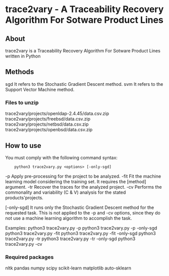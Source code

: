 # trace2vary - A Traceability Recovery Algorithm For Sotware Product Lines

## About
trace2vary is a Traceability Recovery Algorithm For Sotware Product Lines written in Python

## Methods

sgd     It refers to the Stochastic Gradient Descent method.
svm     It refers to the Support Vector Machine method.

### Files to unzip
trace2vary/projects/openldap-2.4.45/data.csv.zip
trace2vary/projects/freebsd/data.csv.zip
trace2vary/projects/netbsd/data.csv.zip
trace2vary/projects/openbsd/data.csv.zip

## How to use
You must comply with the following command syntax:

        python3 trace2vary.py <options> [-only-sgd]

<options>
        -p      Apply pre-processing for the project to be analyzed.
        -fit    Fit the machine learning model considering the training set. It requires the [method] argument.
        -tr     Recover the traces for the analyzed project.
        -cv     Performs the commonality and variability (C & V) analysis for the stated products'projects.

[-only-sgd]
        It runs only the Stochastic Gradient Descent method for the requested task.
        This is not applied to the -p and -cv options, since they do not use a machine learning algorithm to accomplish the task.

Examples:
        python3 trace2vary.py -p
        python3 trace2vary.py -p -only-sgd
        python3 trace2vary.py -fit
        python3 trace2vary.py -fit -only-sgd
        python3 trace2vary.py -tr
        python3 trace2vary.py -tr -only-sgd
        python3 trace2vary.py -cv

### Required packages
nltk
pandas
numpy
scipy
scikit-learn
matplotlib
auto-sklearn